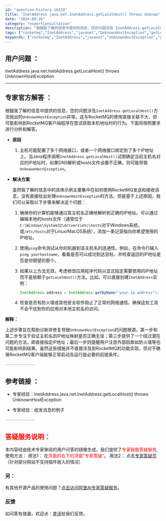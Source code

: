 ```yaml
---
id: "question-history-16319"
title: "InetAddress java.net.InetAddress.getLocalHost() throws Unknow"
date: "2024-09-26"
category: "expertConsultation"
description: "根据我了解的信息中提供的信息，您的问题涉及`InetAddress.getLocalHost()`方法抛出的`UnknownHostException`异常。这与RocketMQ的使用直接关联不大，但可能影响到RocketMQ客户端程序在尝试获取本机地址时的行为。下面将按照要求进行分析和解答。- *"
tags: ["rocketmq","InetAddress","javanet","UnknownHostException","getLocalHost","network","exception"]
keywords: ["rocketmq","InetAddress","javanet","UnknownHostException","getLocalHost","network","exception"]
---
```


## 用户问题 ： 
 InetAddress java.net.InetAddress.getLocalHost() throws UnknownHostException  

---------------
## 专家官方解答 ：

根据我了解的信息中提供的信息，您的问题涉及`InetAddress.getLocalHost()`方法抛出的`UnknownHostException`异常。这与RocketMQ的使用直接关联不大，但可能影响到RocketMQ客户端程序在尝试获取本机地址时的行为。下面将按照要求进行分析和解答。

- **原因**

  1. 主机可能配置了多个网络接口，或者一个网络接口绑定到了多个IP地址上。当Java程序调用`InetAddress.getLocalHost()`试图确定当前主机名对应的IP地址时，如果DNS解析或hosts文件设置不正确，则可能导致`UnknownHostException`。

- **解决方案**

  虽然我了解的信息中的具体示例主要集中在如何使用RocketMQ发送和接收消息，没有直接给出处理`UnknownHostException`的方法，但是基于上述原因，我们可以采取以下步骤来解决这个问题：

  1. 确保你的计算机能够通过其主机名正确地解析到正确的IP地址。可以通过编辑本地的hosts文件（通常位于`C:\Windows\System32\drivers\etc\hosts`对于Windows系统，或`/etc/hosts`对于Linux/MacOS系统），添加一条记录指向你希望使用的IP地址。
  
  2. 使用`ping`命令测试从你的机器到该主机名的连通性。例如，在命令行输入`ping yourhostname`，看看是否可以成功到达目标，并检查返回的IP地址是否是你期望的那个。
  
  3. 如果以上方法无效，考虑修改应用程序代码以显式指定需要使用的IP地址而不是依赖于`getLocalHost()`方法。比如，可以直接创建`InetAddress`实例：
     ```java
     InetAddress address = InetAddress.getByName("your.ip.address");
     ```
     
  4. 检查是否有防火墙或其他安全软件阻止了正常的网络通信。确保这些工具不会干扰到你的应用对本地主机名的访问。

**解释：**

上述步骤旨在帮助诊断并修复导致`UnknownHostException`的问题根源。第一步和第二步专注于验证主机名到IP地址映射是否正确无误；第三步提供了一个绕过潜在问题的方法，即直接指定IP地址；最后一步则提醒用户注意外部因素如防火墙等也可能影响到结果。虽然这些措施并不直接涉及到RocketMQ的功能实现，但对于确保RocketMQ客户端能够正常启动及运行是必要的前提条件。


<font color="#949494">---------------</font> 


## 参考链接 ：

* 专家经验：InetAddress java.net.InetAddress.getLocalHost() throws UnknownHostException 
 
 * 专家经验：收发消息的例子 


 <font color="#949494">---------------</font> 
 


## <font color="#FF0000">答疑服务说明：</font> 

本内容经由技术专家审阅的用户问答的镜像生成，我们提供了<font color="#FF0000">专家智能答疑服务</font>,使用方法：
用法1： 在<font color="#FF0000">页面的右下的浮窗”专家答疑“</font>。
用法2： 点击[专家答疑页](https://answer.opensource.alibaba.com/docs/intro)（针对部分网站不支持插件嵌入的情况）
### 另：


有其他开源产品的使用问题？[点击访问阿里AI专家答疑服务](https://answer.opensource.alibaba.com/docs/intro)。
### 反馈
如问答有错漏，欢迎点：[差评](https://ai.nacos.io/user/feedbackByEnhancerGradePOJOID?enhancerGradePOJOId=17196)给我们反馈。
